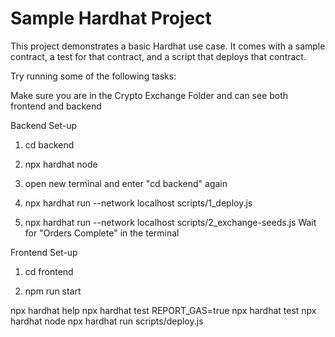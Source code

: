 # Sample Hardhat Project

This project demonstrates a basic Hardhat use case. It comes with a sample contract, a test for that contract, and a script that deploys that contract.

Try running some of the following tasks:

Make sure you are in the Crypto Exchange Folder and can see both frontend and backend

Backend Set-up

1. cd backend

2. npx hardhat node

3. open new terminal and enter "cd backend" again

4. npx hardhat run --network localhost scripts/1_deploy.js

5. npx hardhat run --network localhost scripts/2_exchange-seeds.js
  Wait for "Orders Complete" in the terminal

Frontend Set-up

1. cd frontend

2. npm run start


npx hardhat help
npx hardhat test
REPORT_GAS=true npx hardhat test
npx hardhat node
npx hardhat run scripts/deploy.js

